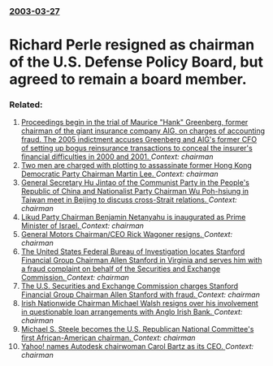 ### [2003-03-27](/news/2003/03/27/index.md)

#  Richard Perle resigned as chairman of the U.S. Defense Policy Board, but agreed to remain a board member.




### Related:

1. [Proceedings begin in the trial of Maurice "Hank" Greenberg, former chairman of the giant insurance company AIG, on charges of accounting fraud. The 2005 indictment accuses Greenberg and AIG's former CFO of setting up bogus reinsurance transactions to conceal the insurer's financial difficulties in 2000 and 2001. ](/news/2016/09/13/proceedings-begin-in-the-trial-of-maurice-hank-greenberg-former-chairman-of-the-giant-insurance-company-aig-on-charges-of-accounting-fra.md) _Context: chairman_
2. [ Two men are charged with plotting to assassinate former Hong Kong Democratic Party Chairman Martin Lee. ](/news/2009/05/31/two-men-are-charged-with-plotting-to-assassinate-former-hong-kong-democratic-party-chairman-martin-lee.md) _Context: chairman_
3. [ General Secretary Hu Jintao of the Communist Party in the People's Republic of China and Nationalist Party Chairman Wu Poh-hsiung in Taiwan meet in Beijing to discuss cross-Strait relations. ](/news/2009/05/26/general-secretary-hu-jintao-of-the-communist-party-in-the-people-s-republic-of-china-and-nationalist-party-chairman-wu-poh-hsiung-in-taiwan.md) _Context: chairman_
4. [ Likud Party Chairman Benjamin Netanyahu is inaugurated as Prime Minister of Israel. ](/news/2009/03/31/likud-party-chairman-benjamin-netanyahu-is-inaugurated-as-prime-minister-of-israel.md) _Context: chairman_
5. [ General Motors Chairman/CEO Rick Wagoner resigns. ](/news/2009/03/29/general-motors-chairman-ceo-rick-wagoner-resigns.md) _Context: chairman_
6. [ The United States Federal Bureau of Investigation locates Stanford Financial Group Chairman Allen Stanford in Virginia and serves him with a fraud complaint on behalf of the Securities and Exchange Commission. ](/news/2009/02/19/the-united-states-federal-bureau-of-investigation-locates-stanford-financial-group-chairman-allen-stanford-in-virginia-and-serves-him-with.md) _Context: chairman_
7. [ The U.S. Securities and Exchange Commission charges Stanford Financial Group Chairman Allen Stanford with fraud. ](/news/2009/02/17/the-u-s-securities-and-exchange-commission-charges-stanford-financial-group-chairman-allen-stanford-with-fraud.md) _Context: chairman_
8. [ Irish Nationwide Chairman Michael Walsh resigns over his involvement in questionable loan arrangements with Anglo Irish Bank. ](/news/2009/02/17/irish-nationwide-chairman-michael-walsh-resigns-over-his-involvement-in-questionable-loan-arrangements-with-anglo-irish-bank.md) _Context: chairman_
9. [ Michael S. Steele becomes the U.S. Republican National Committee's first African-American chairman. ](/news/2009/01/30/michael-s-steele-becomes-the-u-s-republican-national-committee-s-first-african-american-chairman.md) _Context: chairman_
10. [ Yahoo! names Autodesk chairwoman Carol Bartz as its CEO. ](/news/2009/01/13/yahoo-names-autodesk-chairwoman-carol-bartz-as-its-ceo.md) _Context: chairman_
